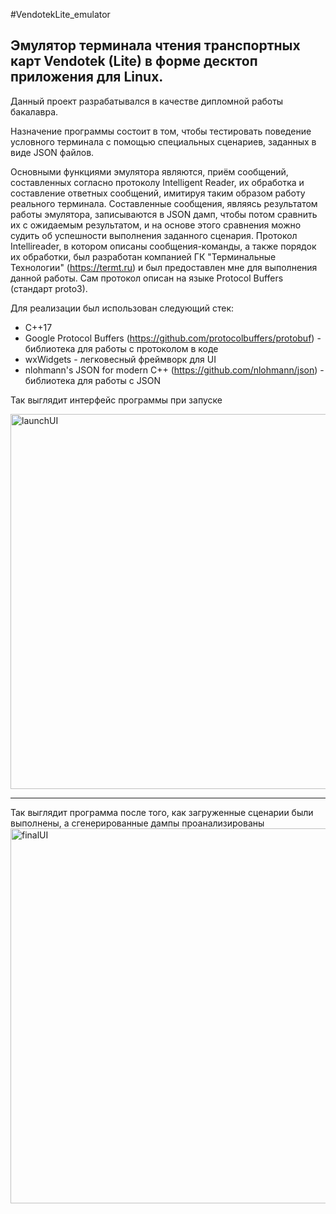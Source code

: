#VendotekLite_emulator
## Эмулятор терминала чтения транспортных карт Vendotek (Lite) в форме десктоп приложения для Linux.

Данный проект разрабатывался в качестве дипломной работы бакалавра.

Назначение программы состоит в том, чтобы тестировать поведение условного терминала с помощью специальных сценариев, заданных в виде JSON файлов.

Основными функциями эмулятора являются, приём сообщений, составленных согласно протоколу Intelligent Reader, их обработка и составление ответных сообщений, имитируя таким образом работу реального терминала. Составленные сообщения, являясь результатом работы эмулятора, записываются в JSON дамп, чтобы потом сравнить их с ожидаемым результатом, и на основе этого сравнения можно судить об успешности выполнения заданного сценария.
Протокол Intellireader, в котором описаны сообщения-команды, а также порядок их обработки, был разработан компанией ГК "Терминальные Технологии" (https://termt.ru) и был предоставлен мне для выполнения данной работы. Сам протокол описан на языке Protocol Buffers (стандарт proto3).

Для реализации был использован следующий стек:
 - С++17
 - Google Protocol Buffers (https://github.com/protocolbuffers/protobuf) - библиотека для работы с протоколом в коде
 - wxWidgets - легковесный фреймворк для UI
 - nlohmann's JSON for modern C++ (https://github.com/nlohmann/json) - библиотека для работы с JSON

Так выглядит интерфейс программы при запуске

<img src="https://github.com/user-attachments/assets/b5adb248-fc6c-4f76-bb10-47db28a12503" alt="launchUI" width="600"/>

---

Так выглядит программа после того, как загруженные сценарии были выполнены, а сгенерированные дампы проанализированы
<img src="https://github.com/user-attachments/assets/8ce7e7f1-06e3-410f-921e-b6b7794095c8" alt="finalUI" width="600"/>
